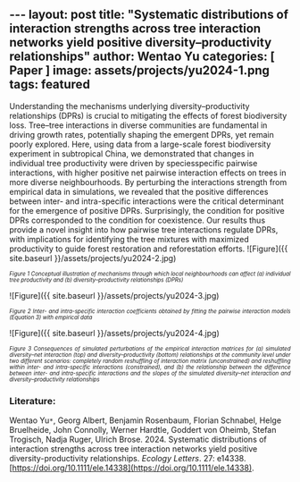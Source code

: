 ﻿﻿---
layout: post
title:  "Systematic distributions of interaction strengths across tree interaction networks yield positive diversity–productivity relationships"
author: Wentao Yu
categories: [ Paper ]
image: assets/projects/yu2024-1.png
tags: featured
---
Understanding the mechanisms underlying diversity–productivity relationships (DPRs) is crucial to mitigating the effects of forest biodiversity loss. Tree–tree interactions in diverse communities are fundamental in driving growth rates, potentially shaping the emergent DPRs, yet remain poorly explored. Here, using data from a large-scale forest biodiversity experiment in subtropical China, we demonstrated that changes in individual tree productivity were driven by speciesspecific pairwise interactions, with higher positive net pairwise interaction effects on trees in more diverse neighbourhoods. By perturbing the interactions strength from empirical data in simulations, we revealed that the positive differences between inter- and intra-specific interactions were the critical determinant for the emergence of positive DPRs. Surprisingly, the condition for positive DPRs corresponded to the condition for coexistence. Our results thus provide a novel insight into how pairwise tree interactions regulate DPRs, with implications for identifying the tree mixtures with maximized productivity to guide forest restoration and reforestation efforts.
![Figure]({{ site.baseurl }}/assets/projects/yu2024-2.jpg)
<p style='text-align: justify;' ><span style="font-style: italic; font-size:70%">Figure 1 Conceptual illustration of mechanisms through which local neighbourhoods can affect (a) individual tree productivity and (b) diversity–productivity relationships (DPRs)
</span></p>
![Figure]({{ site.baseurl }}/assets/projects/yu2024-3.jpg)
<p style='text-align: justify;' ><span style="font-style: italic; font-size:70%">Figure 2 Inter- and intra-specific interaction coefficients obtained by fitting the pairwise interaction models (Equation 3) with empirical data
</span></p>
![Figure]({{ site.baseurl }}/assets/projects/yu2024-4.jpg)
<p style='text-align: justify;' ><span style="font-style: italic; font-size:70%">Figure 3 Consequences of simulated perturbations of the empirical interaction matrices for (a) simulated diversity–net interaction (top) and diversity–productivity (bottom) relationships at the community level under two different scenarios: completely random reshuffling of interaction matrix (unconstrained) and reshuffling within inter- and intra-specific interactions (constrained), and (b) the relationship between the difference between inter- and intra-specific interactions and the slopes of the simulated diversity–net interaction and diversity–productivity relationships 
</span></p>

### Literature:
Wentao Yu<code>&ast;</code>, Georg Albert, Benjamin Rosenbaum, Florian Schnabel, Helge Bruelheide, John Connolly, Werner Hardtle, Goddert von Oheimb, Stefan Trogisch, Nadja Ruger, Ulrich Brose. 2024. Systematic distributions of interaction strengths across tree interaction networks yield positive diversity-productivity relationships. *Ecology Letters*. 27: e14338. [https://doi.org/10.1111/ele.14338](https://doi.org/10.1111/ele.14338). 
